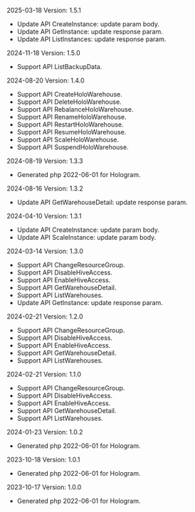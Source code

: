 2025-03-18 Version: 1.5.1
- Update API CreateInstance: update param body.
- Update API GetInstance: update response param.
- Update API ListInstances: update response param.


2024-11-18 Version: 1.5.0
- Support API ListBackupData.


2024-08-20 Version: 1.4.0
- Support API CreateHoloWarehouse.
- Support API DeleteHoloWarehouse.
- Support API RebalanceHoloWarehouse.
- Support API RenameHoloWarehouse.
- Support API RestartHoloWarehouse.
- Support API ResumeHoloWarehouse.
- Support API ScaleHoloWarehouse.
- Support API SuspendHoloWarehouse.


2024-08-19 Version: 1.3.3
- Generated php 2022-06-01 for Hologram.

2024-08-16 Version: 1.3.2
- Update API GetWarehouseDetail: update response param.


2024-04-10 Version: 1.3.1
- Update API CreateInstance: update param body.
- Update API ScaleInstance: update param body.


2024-03-14 Version: 1.3.0
- Support API ChangeResourceGroup.
- Support API DisableHiveAccess.
- Support API EnableHiveAccess.
- Support API GetWarehouseDetail.
- Support API ListWarehouses.
- Update API GetInstance: update response param.


2024-02-21 Version: 1.2.0
- Support API ChangeResourceGroup.
- Support API DisableHiveAccess.
- Support API EnableHiveAccess.
- Support API GetWarehouseDetail.
- Support API ListWarehouses.


2024-02-21 Version: 1.1.0
- Support API ChangeResourceGroup.
- Support API DisableHiveAccess.
- Support API EnableHiveAccess.
- Support API GetWarehouseDetail.
- Support API ListWarehouses.


2024-01-23 Version: 1.0.2
- Generated php 2022-06-01 for Hologram.

2023-10-18 Version: 1.0.1
- Generated php 2022-06-01 for Hologram.

2023-10-17 Version: 1.0.0
- Generated php 2022-06-01 for Hologram.

